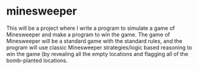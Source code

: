 # minesweeper

This will be a project where I write a program to simulate a game of 
Minesweeper and make a program to win the game. The game of Minesweeper will
be a standard game with the standard rules, and the program will use classic 
Minesweeper strategies/logic based reasoning to win the game (by revealing all 
the empty locations and flagging all of the bomb-planted locations.
